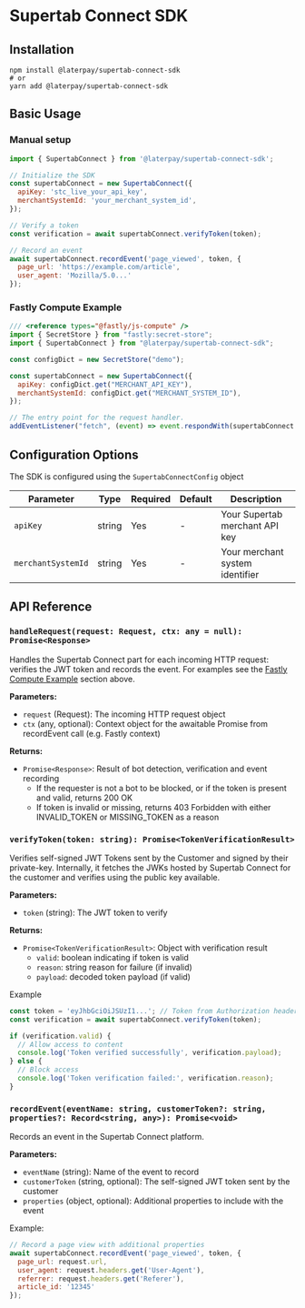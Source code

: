# Supertab Connect SDK

## Installation

```
npm install @laterpay/supertab-connect-sdk
# or
yarn add @laterpay/supertab-connect-sdk
```

## Basic Usage

### Manual setup
```js
import { SupertabConnect } from '@laterpay/supertab-connect-sdk';

// Initialize the SDK
const supertabConnect = new SupertabConnect({
  apiKey: 'stc_live_your_api_key',
  merchantSystemId: 'your_merchant_system_id',
});

// Verify a token
const verification = await supertabConnect.verifyToken(token);

// Record an event
await supertabConnect.recordEvent('page_viewed', token, {
  page_url: 'https://example.com/article',
  user_agent: 'Mozilla/5.0...'
});
```

### Fastly Compute Example
```js
/// <reference types="@fastly/js-compute" />
import { SecretStore } from "fastly:secret-store";
import { SupertabConnect } from "@laterpay/supertab-connect-sdk";

const configDict = new SecretStore("demo");

const supertabConnect = new SupertabConnect({
  apiKey: configDict.get("MERCHANT_API_KEY"),
  merchantSystemId: configDict.get("MERCHANT_SYSTEM_ID"),
});

// The entry point for the request handler.
addEventListener("fetch", (event) => event.respondWith(supertabConnect.handleRequest(event.request)));
```

## Configuration Options

The SDK is configured using the `SupertabConnectConfig` object

| Parameter | Type | Required | Default | Description |
|-----------|------|----------|---------|-------------|
| `apiKey` | string | Yes | - | Your Supertab merchant API key
| `merchantSystemId` | string | Yes | - | Your merchant system identifier

## API Reference

### `handleRequest(request: Request, ctx: any = null): Promise<Response>`

Handles the Supertab Connect part for each incoming HTTP request: verifies the JWT token and records the event.
For examples see the [Fastly Compute Example](#fastly-compute-example) section above.

**Parameters:**
- `request` (Request): The incoming HTTP request object
- `ctx` (any, optional): Context object for the awaitable Promise from recordEvent call (e.g. Fastly context)

**Returns:**
- `Promise<Response>`: Result of bot detection, verification and event recording
  - If the requester is not a bot to be blocked, or if the token is present and valid, returns 200 OK
  - If token is invalid or missing, returns 403 Forbidden with either INVALID_TOKEN or MISSING_TOKEN as a reason

### `verifyToken(token: string): Promise<TokenVerificationResult>`

Verifies self-signed JWT Tokens sent by the Customer and signed by their private-key. Internally, it fetches the JWKs hosted by Supertab Connect for the customer and verifies using the public key available.

**Parameters:**
- `token` (string): The JWT token to verify

**Returns:**
- `Promise<TokenVerificationResult>`: Object with verification result
  - `valid`: boolean indicating if token is valid
  - `reason`: string reason for failure (if invalid)
  - `payload`: decoded token payload (if valid)

Example

```js
const token = 'eyJhbGciOiJSUzI1...'; // Token from Authorization header
const verification = await supertabConnect.verifyToken(token);

if (verification.valid) {
  // Allow access to content
  console.log('Token verified successfully', verification.payload);
} else {
  // Block access
  console.log('Token verification failed:', verification.reason);
}
```

### `recordEvent(eventName: string, customerToken?: string, properties?: Record<string, any>): Promise<void>`

Records an event in the Supertab Connect platform.

**Parameters:**
- `eventName` (string): Name of the event to record
- `customerToken` (string, optional): The self-signed JWT token sent by the customer
- `properties` (object, optional): Additional properties to include with the event

Example:

```js
// Record a page view with additional properties
await supertabConnect.recordEvent('page_viewed', token, {
  page_url: request.url,
  user_agent: request.headers.get('User-Agent'),
  referrer: request.headers.get('Referer'),
  article_id: '12345'
});
